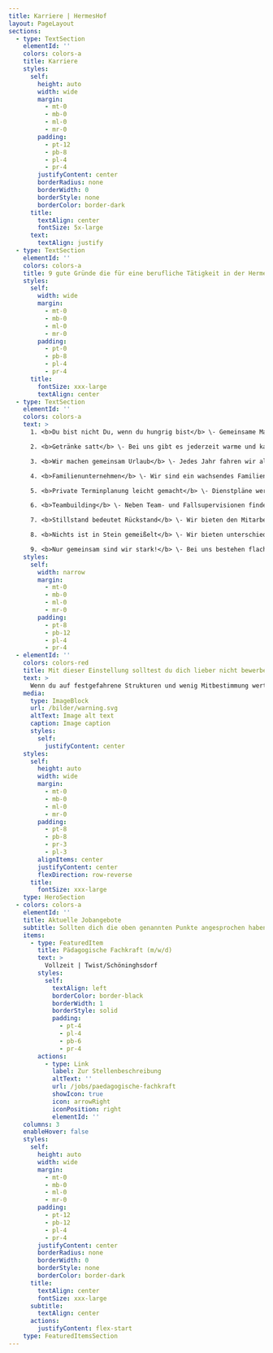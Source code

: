 ```yaml
---
title: Karriere | HermesHof
layout: PageLayout
sections:
  - type: TextSection
    elementId: ''
    colors: colors-a
    title: Karriere
    styles:
      self:
        height: auto
        width: wide
        margin:
          - mt-0
          - mb-0
          - ml-0
          - mr-0
        padding:
          - pt-12
          - pb-8
          - pl-4
          - pr-4
        justifyContent: center
        borderRadius: none
        borderWidth: 0
        borderStyle: none
        borderColor: border-dark
      title:
        textAlign: center
        fontSize: 5x-large
      text:
        textAlign: justify
  - type: TextSection
    elementId: ''
    colors: colors-a
    title: 9 gute Gründe die für eine berufliche Tätigkeit in der HermesHof GmbH & Co. KG sprechen
    styles:
      self:
        width: wide
        margin:
          - mt-0
          - mb-0
          - ml-0
          - mr-0
        padding:
          - pt-0
          - pb-8
          - pl-4
          - pr-4
      title:
        fontSize: xxx-large
        textAlign: center
  - type: TextSection
    elementId: ''
    colors: colors-a
    text: >
      1. <b>Du bist nicht Du, wenn du hungrig bist</b> \- Gemeinsame Mahlzeiten von Bewohnern und Betreuer*innen sind bei uns ein Selbstverständnis!<br><br>

      2. <b>Getränke satt</b> \- Bei uns gibt es jederzeit warme und kalte Getränke!<br><br>

      3. <b>Wir machen gemeinsam Urlaub</b> \- Jedes Jahr fahren wir als Team gemeinsam mit den uns anvertrauten Jugendlichen in die Ferienfreizeit. Gemeinsame Aktivitäten und Erlebnisse bleiben für uns sicherlich in Erinnerung! Die Planung, Organisation und Ausgestaltung übernehmen wir mit vereinten Kräften! Kreative Ideen sind herzlich willkommen!<br><br>

      4. <b>Familienunternehmen</b> \- Wir sind ein wachsendes Familienunternehmen. Eingestaubte Strukturen sind bei uns fehl am Platz. Partizipation und Mitbestimmung in alle Richtungen sind bei uns nicht nur Worte!<br><br>

      5. <b>Private Terminplanung leicht gemacht</b> \- Dienstpläne werden nach den Wünschen der Mitarbeiter*innen geschrieben. Somit können auch private Termine wahrgenommen werden, ohne Urlaubstage zu vergeuden!<br><br>

      6. <b>Teambuilding</b> \- Neben Team- und Fallsupervisionen finden bei uns auch Veranstaltungen für Mitarbeiter*innen statt. Zusammenhalt ist uns wichtig. Ob Kegeln, Boßeln oder andere Aktivitäten - gestalte gerne mit!<br><br>

      7. <b>Stillstand bedeutet Rückstand</b> \- Wir bieten den Mitarbeiter*innen die Möglichkeit zu Fort- und Weiterbildungen. Bei uns werden geäußerte Wünsche ernst genommen.<br><br>

      8. <b>Nichts ist in Stein gemeißelt</b> \- Wir bieten unterschiedliche berufliche Perspektiven innerhalb des Betriebes an. Interessen, Ressourcen und Stärken jedes einzelnen Teammitgliedes finden, nach Möglichkeit, Berücksichtigung.<br><br>

      9. <b>Nur gemeinsam sind wir stark!</b> \- Bei uns bestehen flache Hierarchien. Wir verstehen uns als Einheit, daher sind wir alle per „Du“.
    styles:
      self:
        width: narrow
        margin:
          - mt-0
          - mb-0
          - ml-0
          - mr-0
        padding:
          - pt-8
          - pb-12
          - pl-4
          - pr-4
  - elementId: ''
    colors: colors-red
    title: Mit dieser Einstellung solltest du dich lieber nicht bewerben
    text: >
      Wenn du auf festgefahrene Strukturen und wenig Mitbestimmung wert legst, dann bist du bei uns nicht richtig. Entfaltungsmöglichkeiten und das WIR-Gefühl stehen bei der Arbeit in der HermesHof GmbH & Co. KG im Vordergrund.
    media:
      type: ImageBlock
      url: /bilder/warning.svg
      altText: Image alt text
      caption: Image caption
      styles:
        self:
          justifyContent: center
    styles:
      self:
        height: auto
        width: wide
        margin:
          - mt-0
          - mb-0
          - ml-0
          - mr-0
        padding:
          - pt-8
          - pb-8
          - pr-3
          - pl-3
        alignItems: center
        justifyContent: center
        flexDirection: row-reverse
      title:
        fontSize: xxx-large
    type: HeroSection
  - colors: colors-a
    elementId: ''
    title: Aktuelle Jobangebote
    subtitle: Sollten dich die oben genannten Punkte angesprochen haben, findest du hier die aktuellen Stellenangebote. Über eine Bewerbung würden WIR uns sehr freuen.
    items:
      - type: FeaturedItem
        title: Pädagogische Fachkraft (m/w/d)
        text: >
          Vollzeit | Twist/Schöninghsdorf
        styles:
          self:
            textAlign: left
            borderColor: border-black
            borderWidth: 1
            borderStyle: solid
            padding:
              - pt-4
              - pl-4
              - pb-6
              - pr-4
        actions:
          - type: Link
            label: Zur Stellenbeschreibung
            altText: ''
            url: /jobs/paedagogische-fachkraft
            showIcon: true
            icon: arrowRight
            iconPosition: right
            elementId: ''
    columns: 3
    enableHover: false
    styles:
      self:
        height: auto
        width: wide
        margin:
          - mt-0
          - mb-0
          - ml-0
          - mr-0
        padding:
          - pt-12
          - pb-12
          - pl-4
          - pr-4
        justifyContent: center
        borderRadius: none
        borderWidth: 0
        borderStyle: none
        borderColor: border-dark
      title:
        textAlign: center
        fontSize: xxx-large
      subtitle:
        textAlign: center
      actions:
        justifyContent: flex-start
    type: FeaturedItemsSection
---
```

